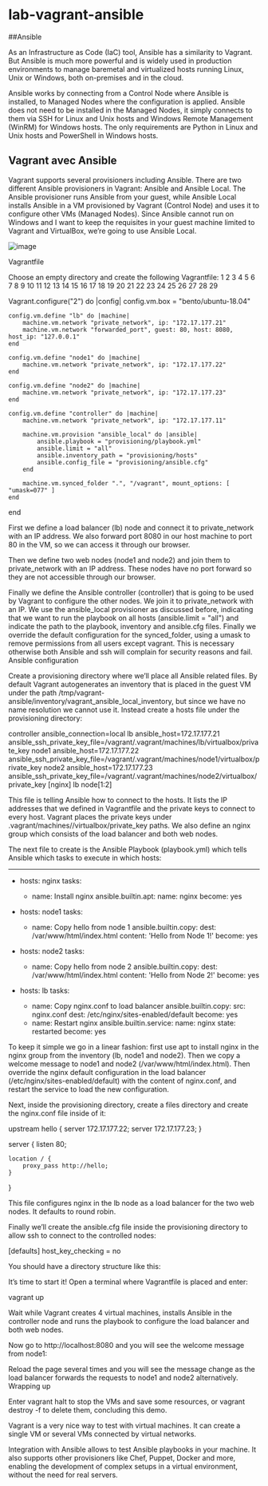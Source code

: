 # lab-vagrant-ansible

##Ansible

As an Infrastructure as Code (IaC) tool, Ansible has a similarity to Vagrant. But Ansible is much more powerful and is widely used in production environments to manage baremetal and virtualized hosts running Linux, Unix or Windows, both on-premises and in the cloud.

Ansible works by connecting from a Control Node where Ansible is installed, to Managed Nodes where the configuration is applied. Ansible does not need to be installed in the Managed Nodes, it simply connects to them via SSH for Linux and Unix hosts and Windows Remote Management (WinRM) for Windows hosts. The only requirements are Python in Linux and Unix hosts and PowerShell in Windows hosts.

## Vagrant avec Ansible

Vagrant supports several provisioners including Ansible. There are two different Ansible provisioners in Vagrant: Ansible and Ansible Local. The Ansible provisioner runs Ansible from your guest, while Ansible Local installs Ansible in a VM provisioned by Vagrant (Control Node) and uses it to configure other VMs (Managed Nodes). Since Ansible cannot run on Windows and I want to keep the requisites in your guest machine limited to Vagrant and VirtualBox, we’re going to use Ansible Local.

![image](https://user-images.githubusercontent.com/45850849/204154464-a5cb99c5-a86a-49da-93ef-5bffe41f081f.png)

Vagrantfile

Choose an empty directory and create the following Vagrantfile:
1
2
3
4
5
6
7
8
9
10
11
12
13
14
15
16
17
18
19
20
21
22
23
24
25
26
27
28
29
	
Vagrant.configure("2") do |config|
    config.vm.box = "bento/ubuntu-18.04"
 
    config.vm.define "lb" do |machine|
        machine.vm.network "private_network", ip: "172.17.177.21"
        machine.vm.network "forwarded_port", guest: 80, host: 8080, host_ip: "127.0.0.1"
    end
 
    config.vm.define "node1" do |machine|
        machine.vm.network "private_network", ip: "172.17.177.22"
    end
 
    config.vm.define "node2" do |machine|
        machine.vm.network "private_network", ip: "172.17.177.23"
    end
 
    config.vm.define "controller" do |machine|
        machine.vm.network "private_network", ip: "172.17.177.11"
 
        machine.vm.provision "ansible_local" do |ansible|
            ansible.playbook = "provisioning/playbook.yml"
            ansible.limit = "all"
            ansible.inventory_path = "provisioning/hosts"
            ansible.config_file = "provisioning/ansible.cfg"
        end
 
        machine.vm.synced_folder ".", "/vagrant", mount_options: [ "umask=077" ]
    end
end

First we define a load balancer (lb) node and connect it to private_network with an IP address. We also forward port 8080 in our host machine to port 80 in the VM, so we can access it through our browser.

Then we define two web nodes (node1 and node2) and join them to private_network with an IP address. These nodes have no port forward so they are not accessible through our browser.

Finally we define the Ansible controller (controller) that is going to be used by Vagrant to configure the other nodes. We join it to private_network with an IP. We use the ansible_local provisioner as discussed before, indicating that we want to run the playbook on all hosts (ansible.limit = "all") and indicate the path to the playbook, inventory and ansible.cfg files. Finally we override the default configuration for the synced_folder, using a umask to remove permissions from all users except vagrant. This is necessary otherwise both Ansible and ssh will complain for security reasons and fail.
Ansible configuration

Create a provisioning directory where we’ll place all Ansible related files. By default Vagrant autogenerates an inventory that is placed in the guest VM under the path /tmp/vagrant-ansible/inventory/vagrant_ansible_local_inventory, but since we have no name resolution we cannot use it. Instead create a hosts file under the provisioning directory:

controller ansible_connection=local
 lb         ansible_host=172.17.177.21 ansible_ssh_private_key_file=/vagrant/.vagrant/machines/lb/virtualbox/private_key
 node1      ansible_host=172.17.177.22 ansible_ssh_private_key_file=/vagrant/.vagrant/machines/node1/virtualbox/private_key
 node2      ansible_host=172.17.177.23 ansible_ssh_private_key_file=/vagrant/.vagrant/machines/node2/virtualbox/private_key
 [nginx]
 lb
 node[1:2]

This file is telling Ansible how to connect to the hosts. It lists the IP addresses that we defined in Vagrantfile and the private keys to connect to every host. Vagrant places the private keys under .vagrant/machines/<machine name>/virtualbox/private_key paths. We also define an nginx group which consists of the load balancer and both web nodes.

The next file to create is the Ansible Playbook (playbook.yml) which tells Ansible which tasks to execute in which hosts:

---
- hosts: nginx
  tasks:
    - name: Install nginx
      ansible.builtin.apt:
        name: nginx
      become: yes

- hosts: node1
  tasks:
    - name: Copy hello from node 1
      ansible.builtin.copy:
        dest: /var/www/html/index.html
        content: 'Hello from Node 1!'
      become: yes

- hosts: node2
  tasks:
    - name: Copy hello from node 2
      ansible.builtin.copy:
        dest: /var/www/html/index.html
        content: 'Hello from Node 2!'
      become: yes

- hosts: lb
  tasks:
    - name: Copy nginx.conf to load balancer
      ansible.builtin.copy:
        src: nginx.conf
        dest: /etc/nginx/sites-enabled/default
      become: yes
    - name: Restart nginx
      ansible.builtin.service:
        name: nginx
        state: restarted
      become: yes
      

To keep it simple we go in a linear fashion: first use apt to install nginx in the nginx group from the inventory (lb, node1 and node2). Then we copy a welcome message to node1 and node2 (/var/www/html/index.html). Then override the nginx default configuration in the load balancer (/etc/nginx/sites-enabled/default) with the content of nginx.conf, and restart the service to load the new configuration.

Next, inside the provisioning directory, create a files directory and create the nginx.conf file inside of it:

upstream hello {
    server 172.17.177.22;
    server 172.17.177.23;
}

server {
    listen 80;

    location / {
        proxy_pass http://hello;
    }
}

This file configures nginx in the lb node as a load balancer for the two web nodes. It defaults to round robin.

Finally we’ll create the ansible.cfg file inside the provisioning directory to allow ssh to connect to the controlled nodes:

[defaults]
host_key_checking = no

You should have a directory structure like this:

It’s time to start it! Open a terminal where Vagrantfile is placed and enter:

vagrant up

Wait while Vagrant creates 4 virtual machines, installs Ansible in the controller node and runs the playbook to configure the load balancer and both web nodes.

Now go to http://localhost:8080 and you will see the welcome message from node1:

Reload the page several times and you will see the message change as the load balancer forwards the requests to node1 and node2 alternatively.
Wrapping up

Enter vagrant halt to stop the VMs and save some resources, or vagrant destroy -f to delete them, concluding this demo.

Vagrant is a very nice way to test with virtual machines. It can create a single VM or several VMs connected by virtual networks.

Integration with Ansible allows to test Ansible playbooks in your machine. It also supports other provisioners like Chef, Puppet, Docker and more, enabling the development of complex setups in a virtual environment, without the need for real servers.

